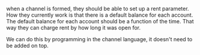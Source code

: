 when a channel is formed, they should be able to set up a rent parameter.
How they currently work is that there is a default balance for each account.
The default balance for each account should be a function of the time. That way they can charge rent by how long it was open for.


We can do this by programming in the channel language, it doesn't need to be added on top.